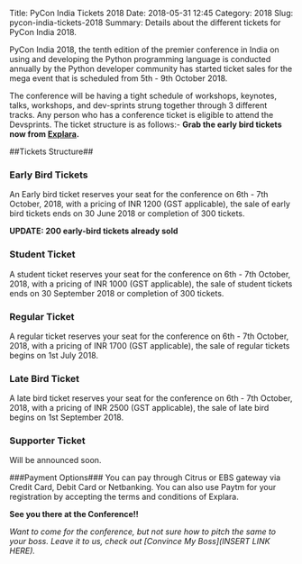 Title: PyCon India Tickets 2018
Date: 2018-05-31 12:45
Category: 2018
Slug: pycon-india-tickets-2018
Summary: Details about the different tickets for PyCon India 2018.

PyCon India 2018, the tenth edition of the premier conference in India on using and developing the Python programming language is conducted annually by the Python developer community has started ticket sales for the mega event that is scheduled from 5th - 9th October 2018. 

The conference will be having a tight schedule of workshops,  keynotes, talks, workshops, and dev-sprints strung together through 3 different tracks. Any person who has a conference ticket is eligible to attend the Devsprints. The ticket structure is as follows:- **Grab the early bird tickets now from [Explara](https://in.explara.com/e/pycon-india-2018/).**

##Tickets Structure##

### Early Bird Tickets ###
An Early bird ticket reserves your seat for the conference on 6th - 7th October, 2018, with a pricing of INR 1200 (GST applicable), the sale of early bird tickets ends on 30 June 2018 or completion of 300 tickets. 

**UPDATE: 200 early-bird tickets already sold**

### Student Ticket ###
A student ticket reserves your seat for the conference on 6th - 7th October, 2018, with a pricing of INR 1000 (GST applicable), the sale of student tickets ends on 30 September 2018 or completion of 300 tickets. 

### Regular Ticket  
A regular ticket reserves your seat for the conference on 6th - 7th October, 2018, with a pricing of INR 1700 (GST applicable), the sale of regular tickets begins on 1st July 2018.

### Late Bird Ticket ###
A late bird ticket reserves your seat for the conference on 6th - 7th October, 2018, with a pricing of INR 2500 (GST applicable), the sale of late bird begins on 1st September 2018.

### Supporter Ticket ###
Will be announced soon. 

###Payment Options###
You can pay through Citrus or EBS gateway via Credit Card, Debit Card or Netbanking. You can also use Paytm for your registration by accepting the terms and conditions of Explara.

**See you there at the Conference!!**

_Want to come for the conference, but not sure how to pitch the same to your boss. Leave it to us, check out [Convince My Boss](INSERT LINK HERE)._
